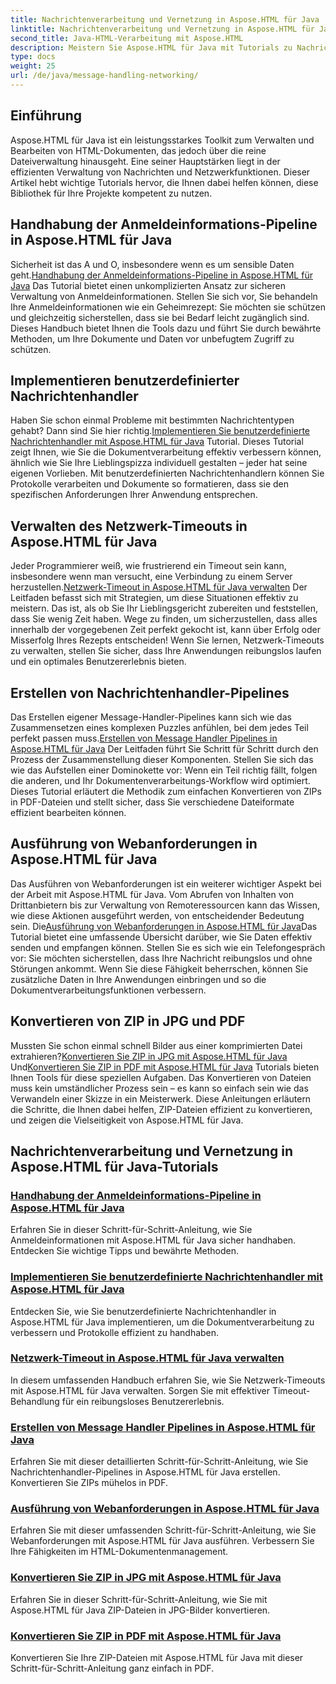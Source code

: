 ```yaml
---
title: Nachrichtenverarbeitung und Vernetzung in Aspose.HTML für Java
linktitle: Nachrichtenverarbeitung und Vernetzung in Aspose.HTML für Java
second_title: Java-HTML-Verarbeitung mit Aspose.HTML
description: Meistern Sie Aspose.HTML für Java mit Tutorials zu Nachrichtenverarbeitung, Netzwerken und mehr. Verbessern Sie Ihre Fähigkeiten zur Dokumentverarbeitung.
type: docs
weight: 25
url: /de/java/message-handling-networking/
---
```

## Einführung

Aspose.HTML für Java ist ein leistungsstarkes Toolkit zum Verwalten und Bearbeiten von HTML-Dokumenten, das jedoch über die reine Dateiverwaltung hinausgeht. Eine seiner Hauptstärken liegt in der effizienten Verwaltung von Nachrichten und Netzwerkfunktionen. Dieser Artikel hebt wichtige Tutorials hervor, die Ihnen dabei helfen können, diese Bibliothek für Ihre Projekte kompetent zu nutzen.

## Handhabung der Anmeldeinformations-Pipeline in Aspose.HTML für Java
 Sicherheit ist das A und O, insbesondere wenn es um sensible Daten geht.[Handhabung der Anmeldeinformations-Pipeline in Aspose.HTML für Java](./credentials-pipeline/) Das Tutorial bietet einen unkomplizierten Ansatz zur sicheren Verwaltung von Anmeldeinformationen. Stellen Sie sich vor, Sie behandeln Ihre Anmeldeinformationen wie ein Geheimrezept: Sie möchten sie schützen und gleichzeitig sicherstellen, dass sie bei Bedarf leicht zugänglich sind. Dieses Handbuch bietet Ihnen die Tools dazu und führt Sie durch bewährte Methoden, um Ihre Dokumente und Daten vor unbefugtem Zugriff zu schützen.

## Implementieren benutzerdefinierter Nachrichtenhandler
 Haben Sie schon einmal Probleme mit bestimmten Nachrichtentypen gehabt? Dann sind Sie hier richtig.[Implementieren Sie benutzerdefinierte Nachrichtenhandler mit Aspose.HTML für Java](./custom-message-handler/) Tutorial. Dieses Tutorial zeigt Ihnen, wie Sie die Dokumentverarbeitung effektiv verbessern können, ähnlich wie Sie Ihre Lieblingspizza individuell gestalten – jeder hat seine eigenen Vorlieben. Mit benutzerdefinierten Nachrichtenhandlern können Sie Protokolle verarbeiten und Dokumente so formatieren, dass sie den spezifischen Anforderungen Ihrer Anwendung entsprechen. 

## Verwalten des Netzwerk-Timeouts in Aspose.HTML für Java
 Jeder Programmierer weiß, wie frustrierend ein Timeout sein kann, insbesondere wenn man versucht, eine Verbindung zu einem Server herzustellen.[Netzwerk-Timeout in Aspose.HTML für Java verwalten](./network-timeout/) Der Leitfaden befasst sich mit Strategien, um diese Situationen effektiv zu meistern. Das ist, als ob Sie Ihr Lieblingsgericht zubereiten und feststellen, dass Sie wenig Zeit haben. Wege zu finden, um sicherzustellen, dass alles innerhalb der vorgegebenen Zeit perfekt gekocht ist, kann über Erfolg oder Misserfolg Ihres Rezepts entscheiden! Wenn Sie lernen, Netzwerk-Timeouts zu verwalten, stellen Sie sicher, dass Ihre Anwendungen reibungslos laufen und ein optimales Benutzererlebnis bieten.

## Erstellen von Nachrichtenhandler-Pipelines
Das Erstellen eigener Message-Handler-Pipelines kann sich wie das Zusammensetzen eines komplexen Puzzles anfühlen, bei dem jedes Teil perfekt passen muss.[Erstellen von Message Handler Pipelines in Aspose.HTML für Java](./message-handler-pipeline/) Der Leitfaden führt Sie Schritt für Schritt durch den Prozess der Zusammenstellung dieser Komponenten. Stellen Sie sich das wie das Aufstellen einer Dominokette vor: Wenn ein Teil richtig fällt, folgen die anderen, und Ihr Dokumentenverarbeitungs-Workflow wird optimiert. Dieses Tutorial erläutert die Methodik zum einfachen Konvertieren von ZIPs in PDF-Dateien und stellt sicher, dass Sie verschiedene Dateiformate effizient bearbeiten können.

## Ausführung von Webanforderungen in Aspose.HTML für Java
 Das Ausführen von Webanforderungen ist ein weiterer wichtiger Aspekt bei der Arbeit mit Aspose.HTML für Java. Vom Abrufen von Inhalten von Drittanbietern bis zur Verwaltung von Remoteressourcen kann das Wissen, wie diese Aktionen ausgeführt werden, von entscheidender Bedeutung sein. Die[Ausführung von Webanforderungen in Aspose.HTML für Java](./web-request-execution/)Das Tutorial bietet eine umfassende Übersicht darüber, wie Sie Daten effektiv senden und empfangen können. Stellen Sie es sich wie ein Telefongespräch vor: Sie möchten sicherstellen, dass Ihre Nachricht reibungslos und ohne Störungen ankommt. Wenn Sie diese Fähigkeit beherrschen, können Sie zusätzliche Daten in Ihre Anwendungen einbringen und so die Dokumentverarbeitungsfunktionen verbessern.

## Konvertieren von ZIP in JPG und PDF
 Mussten Sie schon einmal schnell Bilder aus einer komprimierten Datei extrahieren?[Konvertieren Sie ZIP in JPG mit Aspose.HTML für Java](./zip-to-jpg/) Und[Konvertieren Sie ZIP in PDF mit Aspose.HTML für Java](./zip-to-pdf/) Tutorials bieten Ihnen Tools für diese speziellen Aufgaben. Das Konvertieren von Dateien muss kein umständlicher Prozess sein – es kann so einfach sein wie das Verwandeln einer Skizze in ein Meisterwerk. Diese Anleitungen erläutern die Schritte, die Ihnen dabei helfen, ZIP-Dateien effizient zu konvertieren, und zeigen die Vielseitigkeit von Aspose.HTML für Java.

## Nachrichtenverarbeitung und Vernetzung in Aspose.HTML für Java-Tutorials
### [Handhabung der Anmeldeinformations-Pipeline in Aspose.HTML für Java](./credentials-pipeline/)
Erfahren Sie in dieser Schritt-für-Schritt-Anleitung, wie Sie Anmeldeinformationen mit Aspose.HTML für Java sicher handhaben. Entdecken Sie wichtige Tipps und bewährte Methoden.
### [Implementieren Sie benutzerdefinierte Nachrichtenhandler mit Aspose.HTML für Java](./custom-message-handler/)
Entdecken Sie, wie Sie benutzerdefinierte Nachrichtenhandler in Aspose.HTML für Java implementieren, um die Dokumentverarbeitung zu verbessern und Protokolle effizient zu handhaben.
### [Netzwerk-Timeout in Aspose.HTML für Java verwalten](./network-timeout/)
In diesem umfassenden Handbuch erfahren Sie, wie Sie Netzwerk-Timeouts mit Aspose.HTML für Java verwalten. Sorgen Sie mit effektiver Timeout-Behandlung für ein reibungsloses Benutzererlebnis.
### [Erstellen von Message Handler Pipelines in Aspose.HTML für Java](./message-handler-pipeline/)
Erfahren Sie mit dieser detaillierten Schritt-für-Schritt-Anleitung, wie Sie Nachrichtenhandler-Pipelines in Aspose.HTML für Java erstellen. Konvertieren Sie ZIPs mühelos in PDF.
### [Ausführung von Webanforderungen in Aspose.HTML für Java](./web-request-execution/)
Erfahren Sie mit dieser umfassenden Schritt-für-Schritt-Anleitung, wie Sie Webanforderungen mit Aspose.HTML für Java ausführen. Verbessern Sie Ihre Fähigkeiten im HTML-Dokumentenmanagement.
### [Konvertieren Sie ZIP in JPG mit Aspose.HTML für Java](./zip-to-jpg/)
Erfahren Sie in dieser Schritt-für-Schritt-Anleitung, wie Sie mit Aspose.HTML für Java ZIP-Dateien in JPG-Bilder konvertieren.
### [Konvertieren Sie ZIP in PDF mit Aspose.HTML für Java](./zip-to-pdf/)
Konvertieren Sie Ihre ZIP-Dateien mit Aspose.HTML für Java mit dieser Schritt-für-Schritt-Anleitung ganz einfach in PDF.